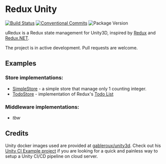 # Redux Unity

[![Build Status](https://travis-ci.com/ngtrhieu/redux-unity.svg?branch=master)](https://travis-ci.com/ngtrhieu/redux-unity)
[![Conventional Commits](https://img.shields.io/badge/Conventional%20Commits-1.0.0-yellow.svg)](https://conventionalcommits.org)
![Package Version](https://img.shields.io/github/package-json/v/ngtrhieu/redux-unity)

uRedux is a Redux state management for Unity3D, inspired by [Redux](https://redux.js.org/) and [Redux.NET](https://github.com/GuillaumeSalles/redux.NET).

The project is in active development. Pull requests are welcome.

## Examples

### Store implementations:

- [SimpleStore](uRedux/Assets/Scripts/Redux/Samples/Stores/SimpleStore) - a simple store that manage only 1 counting integer.
- [TodoStore](uRedux/Assets/Scripts/Redux/Samples/Stores/TodoStore) - implementation of Redux's [Todo List](https://redux.js.org/basics/example)

### Middleware implementations:

- _tbw_

## Credits

Unity docker images used are provided at [gableroux/unity3d](https://gitlab.com/gableroux/unity3d). Check out his [Unity CI Example project](https://github.com/GabLeRoux/unity3d-ci-example) if you are looking for a quick and painless way to setup a Unity CI/CD pipeline on cloud server.
